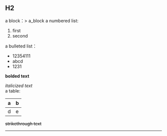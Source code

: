 ## H2  
    
a block：> a_block 
a numbered list:   
1. first
2. second      
 
 a bulleted list：   
* 12354111   
* abcd  
* 1231 


  
**bolded text**  

*italicized text*  
a table:   

 | a | b |  
 |---|---|  
 | d | e |

~~strikethrough text~~  

  
***

